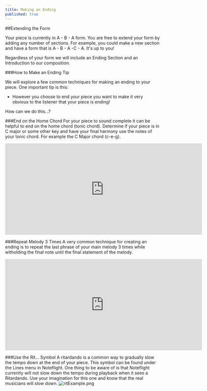 ```yaml
---
title: Making an Ending
published: true
---
```


##Extending the Form

Your piece is currently in A - B - A form. You are free to extend your form by adding any number of sections. For example, you could make a new section and have a form that is A - B - A -C - A. It's up to you!


Regardless of your form we will include an Ending Section and an Introduction to our composition. 


###How to Make an Ending Tip

We will explore a few common techniques for making an ending to your piece. One important tip is this:

* However you choose to end your piece you want to make it very obvious to the listener that your piece is ending!


How can we do this...?


###End on the Home Chord
For your piece to sound complete it can be helpful to end on the home chord (tonic chord). Determine if your piece is in C major or some other key and have your final harmony use the notes of your tonic chord. For example the C Major chord (c-e-g). 

<iframe width="640" height="298" src="http://www.noteflight.com/embed/bf2c62c7fb2a0e22c1e244519f8dd1c8968b1f98?scale=1"frameborder="0"></iframe>


###Repeat Melody 3 Times
A very common technique for creating an ending is to repeat the last phrase of your main melody 3 times while witholding the final note until the final statement of the melody. 

<iframe width="640" height="298" src="http://www.noteflight.com/embed/c55635006e486d14da7ea9bae5190bc58b99d039?scale=1"frameborder="0"></iframe>


###Use the Rit... Symbol
A ritardando is a common way to gradually slow the tempo down at the end of your piece. This symbol can be found under the Lines menu in Noteflight. One thing to be aware of is that Noteflight currently will not slow down the tempo during playback when it sees a Ritardando. Use your imagination for this one and know that the real musicians will slow down. 
![ritExample.png]({{site.baseurl}}/img/ritExample.png)
